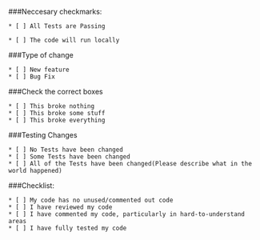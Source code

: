 ###Neccesary checkmarks:

    * [ ] All Tests are Passing

    * [ ] The code will run locally

###Type of change

    * [ ] New feature
    * [ ] Bug Fix

###Check the correct boxes

    * [ ] This broke nothing
    * [ ] This broke some stuff
    * [ ] This broke everything

###Testing Changes

    * [ ] No Tests have been changed
    * [ ] Some Tests have been changed
    * [ ] All of the Tests have been changed(Please describe what in the world happened)

###Checklist:

    * [ ] My code has no unused/commented out code
    * [ ] I have reviewed my code
    * [ ] I have commented my code, particularly in hard-to-understand areas
    * [ ] I have fully tested my code
